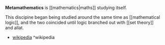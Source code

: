 **Metamathematics** is [[mathematics|maths]] studying itself.

This discipine began being studied around the same time as [[mathematical logic]], and the two coincided until logic branched out with [[set theory]] and allat.

- [wikipedia](https://en.wikipedia.org/wiki/Metamathematics) ^wikipedia
